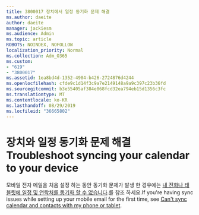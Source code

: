 ```yaml
---
title: 3800017 장치에서 일정 동기화 문제 해결
ms.author: daeite
author: daeite
manager: jackiesm
ms.audience: Admin
ms.topic: article
ROBOTS: NOINDEX, NOFOLLOW
localization_priority: Normal
ms.collection: Adm_O365
ms.custom:
- "619"
- "3800017"
ms.assetid: 1ea8bd4d-1352-4904-b426-2724876d4244
ms.openlocfilehash: cfde9c1d14f3c9a7e2149148a9a9c397c23b36fd
ms.sourcegitcommit: b3e55405af384e868fcd32ea794eb15d1356c3fc
ms.translationtype: MT
ms.contentlocale: ko-KR
ms.lasthandoff: 08/29/2019
ms.locfileid: "36665802"
---
```

# <a name="troubleshoot-syncing-your-calendar-to-your-device"></a><span data-ttu-id="7c2b6-102">장치와 일정 동기화 문제 해결</span><span class="sxs-lookup"><span data-stu-id="7c2b6-102">Troubleshoot syncing your calendar to your device</span></span>

<span data-ttu-id="7c2b6-103">모바일 전자 메일을 처음 설정 하는 동안 동기화 문제가 발생 한 경우에는 [내 전화나 태블릿에 일정 및 연락처를 동기화 할 수 없습니다](https://support.office.com/article/8479d764-b9f5-4fff-ba88-edd7c265df9f).를 참조 하세요.</span><span class="sxs-lookup"><span data-stu-id="7c2b6-103">If you're having sync issues while setting up your mobile email for the first time, see [Can't sync calendar and contacts with my phone or tablet](https://support.office.com/article/8479d764-b9f5-4fff-ba88-edd7c265df9f).</span></span>
  
